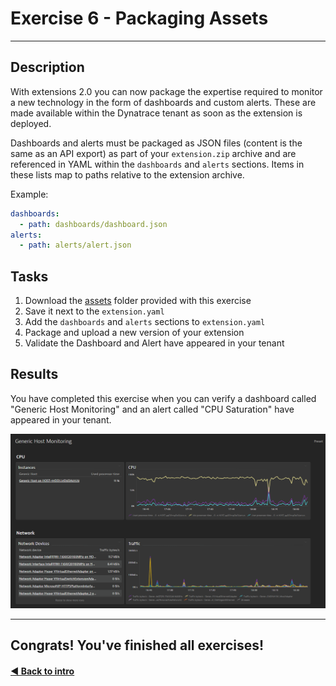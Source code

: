 # Exercise 6 - Packaging Assets
---

## Description

With extensions 2.0 you can now package the expertise required to monitor a new technology in the form of dashboards and custom alerts. These are made available within the Dynatrace tenant as soon as the extension is deployed.

Dashboards and alerts must be packaged as JSON files (content is the same as an API export) as part of your `extension.zip` archive and are referenced in YAML within the `dashboards` and `alerts` sections. Items in these lists map to paths relative to the extension archive.

Example:
```yaml
dashboards:
  - path: dashboards/dashboard.json
alerts:
  - path: alerts/alert.json
```

## Tasks
1. Download the [assets](./assets/) folder provided with this exercise
2. Save it next to the `extension.yaml`
3. Add the `dashboards` and `alerts` sections to `extension.yaml`
4. Package and upload a new version of your extension
5. Validate the Dashboard and Alert have appeared in your tenant

## Results
You have completed this exercise when you can verify a dashboard called "Generic Host Monitoring" and an alert called "CPU Saturation" have appeared in your tenant.

![result](img/result.png)

---
## Congrats! You've finished all exercises!

#### [◀ Back to intro](../README.md)
